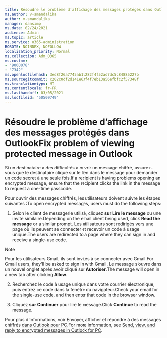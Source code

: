 ```yaml
---
title: Résoudre le problème d’affichage des messages protégés dans Outlook
ms.author: v-smandalika
author: v-smandalika
manager: dansimp
ms.date: 02/24/2021
audience: Admin
ms.topic: article
ms.service: o365-administration
ROBOTS: NOINDEX, NOFOLLOW
localization_priority: Normal
ms.collection: Adm_O365
ms.custom:
- "9000078"
- "7342"
ms.openlocfilehash: 3ed8f26a7745ab11282f4f52ad7dc5c84885227b
ms.sourcegitcommit: c202c0df2d141e63f4f7eb13a56efbfc2f57348f
ms.translationtype: MT
ms.contentlocale: fr-FR
ms.lasthandoff: 03/05/2021
ms.locfileid: "50509749"
---
```

# <a name="fix-problem-of-viewing-protected-message-in-outlook"></a><span data-ttu-id="7919e-102">Résoudre le problème d’affichage des messages protégés dans Outlook</span><span class="sxs-lookup"><span data-stu-id="7919e-102">Fix problem of viewing protected message in Outlook</span></span>

<span data-ttu-id="7919e-103">Si un destinataire a des difficultés à ouvrir un message chiffré, assurez-vous que le destinataire clique sur le lien dans le message pour demander un code secret à une seule fois.</span><span class="sxs-lookup"><span data-stu-id="7919e-103">If a recipient is having problems opening an encrypted message, ensure that the recipient clicks the link in the message to request a one-time passcode.</span></span>

<span data-ttu-id="7919e-104">Pour ouvrir des messages chiffrés, les utilisateurs doivent suivre les étapes suivantes :</span><span class="sxs-lookup"><span data-stu-id="7919e-104">To open encrypted messages, users must do the following steps:</span></span>

1. <span data-ttu-id="7919e-105">Selon le client de messagerie utilisé, cliquez **sur Lire le message** ou une invite similaire.</span><span class="sxs-lookup"><span data-stu-id="7919e-105">Depending on the email client being used, click **Read the message** or a similar prompt.</span></span> <span data-ttu-id="7919e-106">Les utilisateurs sont redirigés vers une page où ils peuvent se connecter et recevoir un code à usage unique.</span><span class="sxs-lookup"><span data-stu-id="7919e-106">The users are redirected to a page where they can sign in and receive a single-use code.</span></span>

> [!NOTE]
> <span data-ttu-id="7919e-107">Pour les utilisateurs Gmail, ils sont invités à se connecter avec Gmail.</span><span class="sxs-lookup"><span data-stu-id="7919e-107">For Gmail users, they'll be asked to sign in with Gmail.</span></span> <span data-ttu-id="7919e-108">Le message s’ouvre dans un nouvel onglet après avoir cliqué sur **Autoriser.**</span><span class="sxs-lookup"><span data-stu-id="7919e-108">The message will open in a new tab after clicking **Allow**.</span></span>

2. <span data-ttu-id="7919e-109">Recherchez le code à usage unique dans votre courrier électronique, puis entrez ce code dans la fenêtre du navigateur.</span><span class="sxs-lookup"><span data-stu-id="7919e-109">Check your email for the single-use code, and then enter that code in the browser window.</span></span>

3. <span data-ttu-id="7919e-110">Cliquez **sur Continuer** pour lire le message.</span><span class="sxs-lookup"><span data-stu-id="7919e-110">Click **Continue** to read the message.</span></span>

<span data-ttu-id="7919e-111">Pour plus d’informations, voir Envoyer, afficher et répondre à des messages chiffrés [dans Outlook pour PC.](https://support.microsoft.com/topic/send-view-and-reply-to-encrypted-messages-in-outlook-for-pc-eaa43495-9bbb-4fca-922a-df90dee51980)</span><span class="sxs-lookup"><span data-stu-id="7919e-111">For more information, see [Send, view, and reply to encrypted messages in Outlook for PC](https://support.microsoft.com/topic/send-view-and-reply-to-encrypted-messages-in-outlook-for-pc-eaa43495-9bbb-4fca-922a-df90dee51980).</span></span>


